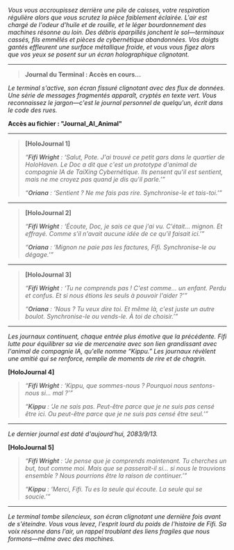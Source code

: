 _Vous vous accroupissez derrière une pile de caisses, votre respiration régulière alors que vous scrutez la pièce faiblement éclairée. L'air est chargé de l'odeur d'huile et de rouille, et le léger bourdonnement des machines résonne au loin. Des débris éparpillés jonchent le sol—terminaux cassés, fils emmêlés et pièces de cybernétique abandonnées. Vos doigts gantés effleurent une surface métallique froide, et vous vous figez alors que vos yeux se posent sur un écran holographique clignotant._

---

> **Journal du Terminal : Accès en cours...**

_Le terminal s'active, son écran fissuré clignotant avec des flux de données. Une série de messages fragmentés apparaît, cryptés en texte vert. Vous reconnaissez le jargon—c'est le journal personnel de quelqu'un, écrit dans le code des rues._

**Accès au fichier : "Journal_AI_Animal"**

---

> **[HoloJournal 1]**
>
> _“**Fifi Wright** : ‘Salut, Pote. J'ai trouvé ce petit gars dans le quartier de HoloHaven. Le Doc a dit que c'est un prototype d'animal de compagnie IA de TaiXing Cybernétique. Ils pensent qu'il est sentient, mais ne me croyez pas quand je dis qu'il parle.’”_
>
> _“**Oriana** : ‘Sentient ? Ne me fais pas rire. Synchronise-le et tais-toi.’”_

---

> **[HoloJournal 2]**
>
> _“**Fifi Wright** : ‘Écoute, Doc, je sais ce que j'ai vu. C'était… mignon. Et effrayé. Comme s'il n'avait aucune idée de ce qu'il faisait ici.’”_
>
> _“**Oriana** : ‘Mignon ne paie pas les factures, Fifi. Synchronise-le ou dégage.’”_

---

> **[HoloJournal 3]**
>
> _“**Fifi Wright** : ‘Tu ne comprends pas ! C'est comme… un enfant. Perdu et confus. Et si nous étions les seuls à pouvoir l'aider ?’”_
>
> _“**Oriana** : ‘Nous ? Tu veux dire toi. Et même là, c'est juste un autre boulot. Synchronise-le ou vends-le. À toi de choisir.’”_

---

_Les journaux continuent, chaque entrée plus émotive que la précédente. Fifi lutte pour équilibrer sa vie de mercenaire avec son lien grandissant avec l'animal de compagnie IA, qu'elle nomme “Kippu.” Les journaux révèlent une amitié qui se renforce, remplie de moments de rire et de chagrin._

**[HoloJournal 4]**

> _“**Fifi Wright** : ‘Kippu, que sommes-nous ? Pourquoi nous sentons-nous si… mal ?’”_
>
> _“**Kippu** : ‘Je ne sais pas. Peut-être parce que je ne suis pas censé être ici. Ou peut-être parce que je ne suis pas censé être seul.’”_

---

_Le dernier journal est daté d'aujourd'hui, 2083/9/13._

**[HoloJournal 5]**

> _“**Fifi Wright** : ‘Je pense que je comprends maintenant. Tu cherches un but, tout comme moi. Mais que se passerait-il si… si nous le trouvions ensemble ? Nous pourrions être la raison de continuer.’”_
>
> _“**Kippu** : ‘Merci, Fifi. Tu es la seule qui écoute. La seule qui se soucie.’”_

---

_Le terminal tombe silencieux, son écran clignotant une dernière fois avant de s'éteindre. Vous vous levez, l'esprit lourd du poids de l'histoire de Fifi. Sa voix résonne dans l'air, un rappel troublant des liens fragiles que nous formons—même avec des machines._
